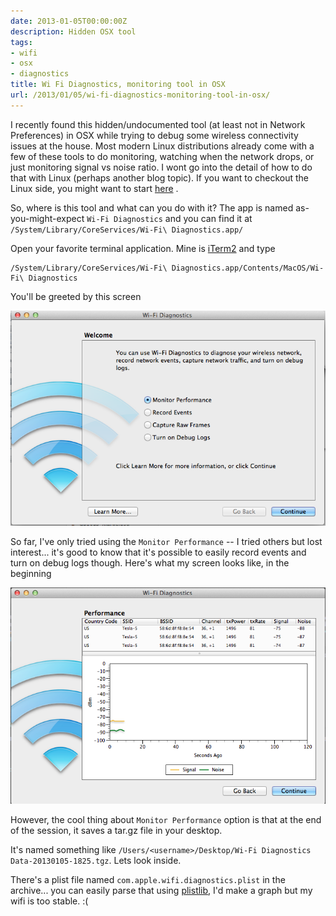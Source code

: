 ```yaml
---
date: 2013-01-05T00:00:00Z
description: Hidden OSX tool
tags:
- wifi
- osx
- diagnostics
title: Wi Fi Diagnostics, monitoring tool in OSX
url: /2013/01/05/wi-fi-diagnostics-monitoring-tool-in-osx/
---
```




I recently found this hidden/undocumented tool (at least not in Network Preferences) in OSX while trying to debug some wireless connectivity issues at the house. Most modern Linux distributions already come with a few of these tools to do monitoring, watching when the network drops, or just monitoring signal vs noise ratio. I wont go into the detail of how to do that with Linux (perhaps another blog topic). If you want to checkout the Linux side, you might want to start  [here](http://www.techrepublic.com/blog/networking/nuts-about-nets-wi-fi-diagnostic-tools-with-a-difference/2759) .

So, where is this tool and what can you do with it? The app is named  as-you-might-expect `Wi-Fi Diagnostics` and you can find it at `/System/Library/CoreServices/Wi-Fi\ Diagnostics.app/`

Open your favorite terminal application. Mine is [iTerm2][iterm2] and type

    /System/Library/CoreServices/Wi-Fi\ Diagnostics.app/Contents/MacOS/Wi-Fi\ Diagnostics

You'll be greeted by this screen

![Screen 1](/assets/images/osx-wifi-diagnostic-screen-1.png)

So far, I've only tried using the `Monitor Performance` -- I tried others but lost interest... it's good to know that it's possible to easily record events and turn on debug logs though. Here's what my screen looks like, in the beginning

![Screen 2](/assets/images/osx-wifi-diagnostic-screen-2.png)

However, the cool thing about `Monitor Performance` option is that at the end of the session, it saves a tar.gz file in your desktop.

It's named something like `/Users/<username>/Desktop/Wi-Fi Diagnostics Data-20130105-1825.tgz`. Lets look inside.

There's a plist file named `com.apple.wifi.diagnostics.plist` in the archive... you can easily parse that using [plistlib](http://docs.python.org/2.7/library/plistlib.html), I'd make a graph but my wifi is too stable. :(

[iterm2]: http://www.iterm2.com/#/section/home
